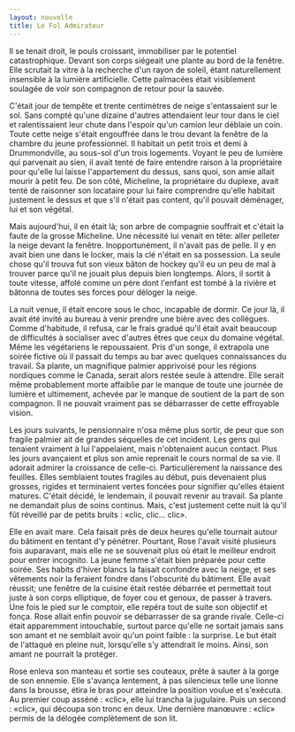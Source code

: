 ```yaml
---
layout: nouvelle
title: Le Fol Admirateur
---
```


Il se tenait droit, le pouls croissant, immobiliser par le potentiel catastrophique. Devant son corps siégeait une plante au bord de la fenêtre. Elle scrutait la vitre à la recherche d'un rayon de soleil, étant naturellement insensible à la lumière artificielle. Cette palmacées était visiblement soulagée de voir son compagnon de retour pour la sauvée.

C'était jour de tempête et trente centimètres de neige s'entassaient sur le sol. Sans compté qu'une dizaine d'autres attendaient leur tour dans le ciel et ralentissaient leur chute dans l'espoir qu'un camion leur déblaie un coin. Toute cette neige s'était engouffrée dans le trou devant la fenêtre de la chambre du jeune professionnel. Il habitait un petit trois et demi à Drummondville, au sous-sol d'un trois logements. Voyant le peu de lumière qui parvenait au sien, il avait tenté de faire entendre raison à la propriétaire pour qu'elle lui laisse l'appartement du dessus, sans quoi, son amie allait mourir à petit feu. De son côté, Micheline, la propriétaire du duplexe, avait tenté de raisonner son locataire pour lui faire comprendre qu'elle habitait justement le dessus et que s'il n'était pas content, qu'il pouvait déménager, lui et son végétal.

Mais aujourd'hui, il en était là; son arbre de compagnie souffrait et c'était la faute de la grosse Micheline. Une nécessité lui venait en tête: aller pelleter la neige devant la fenêtre. Inopportunément, il n'avait pas de pelle. Il y en avait bien une dans le locker, mais la clé n'était en sa possession. La seule chose qu'il trouva fut son vieux bâton de hockey qu'il eu un peu de mal à trouver parce qu'il ne jouait plus depuis bien longtemps. Alors, il sortit à toute vitesse, affolé comme un père dont l'enfant est tombé à la rivière et bâtonna de toutes ses forces pour déloger la neige.

La nuit venue, il était encore sous le choc, incapable de dormir. Ce jour là, il avait été invité au bureau à venir prendre une bière avec des collègues. Comme d'habitude, il refusa, car le frais gradué qu'il était avait beaucoup de difficultés à socialiser avec d'autres êtres que ceux du domaine végétal. Même les végétariens le repoussaient. Pris d'un songe, il extrapola une soirée fictive où il passait du temps au bar avec quelques connaissances du travail. Sa plante, un magnifique palmier apprivoisé pour les régions nordiques comme le Canada, serait alors restée seule à attendre. Elle serait même probablement morte affaiblie par le manque de toute une journée de lumière et ultimement, achevée par le manque de soutient de la part de son compagnon. Il ne pouvait vraiment pas se débarrasser de cette effroyable vision.

Les jours suivants, le pensionnaire n'osa même plus sortir, de peur que son fragile palmier ait de  grandes séquelles de cet incident. Les gens qui tenaient vraiment à lui l'appelaient, mais n'obtenaient aucun contact. Plus les jours avançaient et plus son amie reprenait le cours normal de sa vie. Il adorait admirer la croissance de celle-ci. Particulièrement la naissance des feuilles. Elles semblaient toutes fragiles au début, puis devenaient plus grosses, rigides et terminaient vertes foncées pour signifier qu'elles étaient matures. C'était décidé, le lendemain, il pouvait revenir au travail. Sa plante ne demandait plus de soins continus. Mais, c'est justement cette nuit là qu'il fût réveillé par de petits bruits : «clic, clic... clic».

Elle en avait mare. Cela faisait près de deux heures qu'elle tournait autour du bâtiment en tentant d'y pénétrer. Pourtant, Rose l'avait visité plusieurs fois auparavant, mais elle ne se souvenait plus où était le meilleur endroit pour entrer incognito. La jeune femme s'était bien préparée pour cette soirée. Ses habits d'hiver blancs la faisait confondre avec la neige, et ses vêtements noir la feraient fondre dans l'obscurité du bâtiment. Elle avait réussit; une fenêtre de la cuisine était restée débarrée et permettait tout juste à son corps elliptique, de foyer cou et genoux,  de passer à travers. Une fois le pied sur le comptoir, elle repéra tout de suite son objectif et fonça. Rose allait enfin pouvoir se débarrasser de sa grande rivale. Celle-ci était apparemment intouchable, surtout parce qu'elle ne sortait jamais sans son amant et ne semblait avoir qu'un point faible : la surprise. Le but était de l'attaqué en pleine nuit, lorsqu'elle s'y attendrait le moins. Ainsi, son amant ne pourrait la protéger.

Rose enleva son manteau et sortie ses couteaux, prête à sauter à la gorge de son ennemie. Elle s'avança lentement, à pas silencieux telle une lionne dans la brousse, étira le bras pour atteindre la position voulue et s'exécuta. Au premier coup asséné : «clic», elle lui trancha la jugulaire. Puis un second : «clic», qui découpa son tronc en deux. Une dernière manœuvre : «clic» permis de la délogée complètement de son lit.